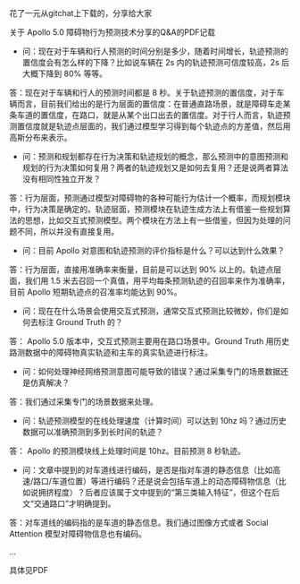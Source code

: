 花了一元从gitchat上下载的，分享给大家

关于 Apollo 5.0 障碍物行为预测技术分享的Q&amp;A的PDF记载
* 问：现在对于车辆和行人预测的时间分别是多少，随着时间增长，轨迹预测的置信度会有怎么样的下降？比如说车辆在 2s 内的轨迹预测可信度较高，2s 后大概下降到 80% 等等。

答：现在对于车辆和行人的预测时间都是 8 秒。关于轨迹预测的置信度，对于车辆而言，目前我们给出的是行为层面的置信度：在普通直路场景，就是障碍车走某条车道的置信度，在路口，就是从某个出口出去的置信度。对于行人而言，轨迹预测置信度就是轨迹点层面的，我们通过模型学习得到每个轨迹点的方差值，然后用高斯分布来表示。
* 问：预测和规划都存在行为决策和轨迹规划的概念，那么预测中的意图预测和规划的行为决策如何复用？两者的轨迹规划又是如何去复用？还是说两者算法没有相同性独立开发？

答：行为层面，预测通过模型对障碍物的各种可能行为估计一个概率，而规划模块中，行为决策是确定的。轨迹层面，预测模块在轨迹生成方法上有借鉴一些规划算法的思想，比如交互式预测模型。两个模块在方法上有一些借鉴，但因为处理的问题不同，所以并没有直接复用。
* 问：目前 Apollo 对意图和轨迹预测的评价指标是什么？可以达到什么效果？

答：行为层面，直接用准确率来衡量，目前是可以达到 90% 以上的。轨迹点层面，我们用 1.5 米去召回一个真值，用平均每条预测轨迹的召回率来作为准确率，目前 Apollo 短期轨迹点的召准率均能达到 90%。
* 问：现在在什么场景会使用交互式预测，通常交互式预测比较微妙，你们是如何去标注 Ground Truth 的？

答： Apollo 5.0 版本中，交互式预测主要用在路口场景中。Ground Truth 用历史路测数据中的障碍物真实轨迹和主车的真实轨迹进行标注。
* 问：如何处理神经网络预测意图可能导致的错误？通过采集专门的场景数据还是仿真解决？

答：我们通过采集专门的场景数据来处理。
* 问：轨迹预测模型的在线处理速度（计算时间）可以达到 10hz 吗？通过历史数据可以准确预测到多到长时间的轨迹？

答： Apollo 的预测模块线上处理时间是 10hz。目前预测 8 秒轨迹。
* 问：文章中提到的对车道线进行编码，是否是指对车道的静态信息（比如高速/路口/车道位置）等进行编码？还是说会包括车道上的动态障碍物信息（比如说拥挤程度）？后者应该属于文中提到的“第三类输入特征”，但这个在后文“交通路口”才明确提到。

答：对车道线的编码指的是车道的静态信息。我们通过图像方式或者 Social Attention 模型对障碍物信息也有编码。

...

具体见PDF
